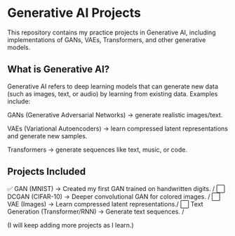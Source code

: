# Generative AI Projects

This repository contains my practice projects in Generative AI, including implementations of GANs, VAEs, Transformers, and other generative models.

## What is Generative AI?

Generative AI refers to deep learning models that can generate new data (such as images, text, or audio) by learning from existing data.
Examples include:

GANs (Generative Adversarial Networks) → generate realistic images/text.

VAEs (Variational Autoencoders) → learn compressed latent representations and generate new samples.

Transformers → generate sequences like text, music, or code.

## Projects Included

✅ GAN (MNIST) → Created my first GAN trained on handwritten digits. /
⬜ DCGAN (CIFAR-10) → Deeper convolutional GAN for colored images. /
⬜ VAE (Images) → Learn compressed latent representations./
⬜ Text Generation (Transformer/RNN) → Generate text sequences. /

(I will keep adding more projects as I learn.)
